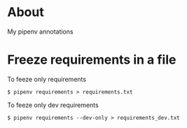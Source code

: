 # About
My pipenv annotations

# Freeze requirements in a file

To feeze only requirements
```
$ pipenv requirements > requirements.txt
```

To feeze only dev requirements
```
$ pipenv requirements --dev-only > requirements_dev.txt
```
